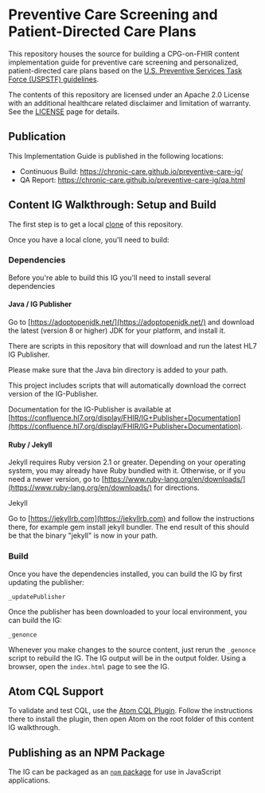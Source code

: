 # Preventive Care Screening and Patient-Directed Care Plans

This repository houses the source for building a CPG-on-FHIR content implementation guide for preventive care screening and personalized, patient-directed care plans based on the [U.S. Preventive Services Task Force (USPSTF) guidelines](https://www.uspreventiveservicestaskforce.org/uspstf/recommendation-topics).

The contents of this repository are licensed under an Apache 2.0 License with an additional healthcare related disclaimer and limitation of warranty. See the [LICENSE](LICENSE) page for details.

## Publication

This Implementation Guide is published in the following locations:

* Continuous Build: https://chronic-care.github.io/preventive-care-ig/
* QA Report: https://chronic-care.github.io/preventive-care-ig/qa.html

## Content IG Walkthrough: Setup and Build

The first step is to get a local [clone](https://docs.github.com/en/free-pro-team@latest/github/creating-cloning-and-archiving-repositories/cloning-a-repository) of this repository.

Once you have a local clone, you'll need to build:

### Dependencies

Before you're able to build this IG you'll need to install several dependencies

#### Java / IG Publisher

Go to [https://adoptopenjdk.net/](https://adoptopenjdk.net/) and download the latest (version 8 or higher) JDK for your platform, and install it.

There are scripts in this repository that will download and run the latest HL7 IG Publisher.

Please make sure that the Java bin directory is added to your path.

This project includes scripts that will automatically download the correct version of the IG-Publisher.

Documentation for the IG-Publisher is available at [https://confluence.hl7.org/display/FHIR/IG+Publisher+Documentation](https://confluence.hl7.org/display/FHIR/IG+Publisher+Documentation).

#### Ruby / Jekyll

Jekyll requires Ruby version 2.1 or greater. Depending on your operating system, you may already have Ruby bundled with it. Otherwise, or if you need a newer version, go to [https://www.ruby-lang.org/en/downloads/](https://www.ruby-lang.org/en/downloads/) for directions.

Jekyll

Go to [https://jekyllrb.com](https://jekyllrb.com) and follow the instructions there, for example gem install jekyll bundler. The end result of this should be that the binary "jekyll" is now in your path.

### Build

Once you have the dependencies installed, you can build the IG by first updating the publisher:

```
_updatePublisher
```

Once the publisher has been downloaded to your local environment, you can build the IG:

```
_genonce
```

Whenever you make changes to the source content, just rerun the `_genonce` script to rebuild the IG. The IG output will be in the output folder. Using a browser, open the `index.html` page to see the IG.

## Atom CQL Support

To validate and test CQL, use the [Atom CQL Plugin](https://github.com/cqframework/atom_cql_support). Follow the instructions there to install the plugin, then open Atom on the root folder of this  content IG walkthrough.

## Publishing as an NPM Package

The IG can be packaged as an [`npm` package](https://docs.npmjs.com/packages-and-modules) for use in JavaScript applications.
